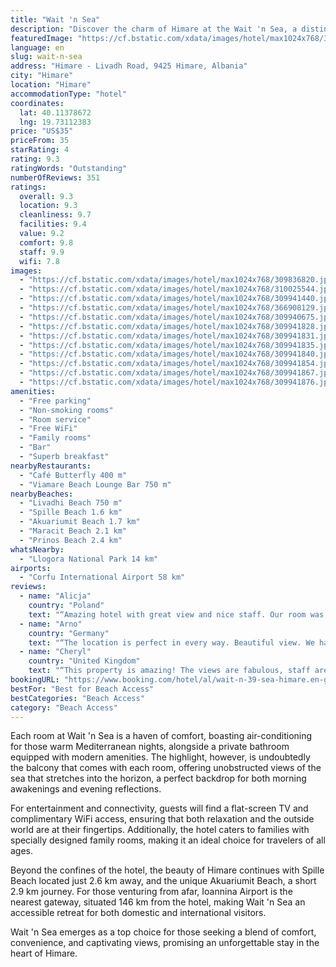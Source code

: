 ```yaml
---
title: "Wait 'n Sea"
description: "Discover the charm of Himare at the Wait 'n Sea, a distinguished 4-star hotel that stands a mere 2."
featuredImage: "https://cf.bstatic.com/xdata/images/hotel/max1024x768/309836820.jpg?k=6bb8c718e2364ba287fc4495065b577a8026762261d5396c7686505de45f51c1&o=&hp=1"
language: en
slug: wait-n-sea
address: "Himare - Livadh Road, 9425 Himare, Albania"
city: "Himare"
location: "Himare"
accommodationType: "hotel"
coordinates:
  lat: 40.11378672
  lng: 19.73112383
price: "US$35"
priceFrom: 35
starRating: 4
rating: 9.3
ratingWords: "Outstanding"
numberOfReviews: 351
ratings:
  overall: 9.3
  location: 9.3
  cleanliness: 9.7
  facilities: 9.4
  value: 9.2
  comfort: 9.8
  staff: 9.9
  wifi: 7.8
images:
  - "https://cf.bstatic.com/xdata/images/hotel/max1024x768/309836820.jpg?k=6bb8c718e2364ba287fc4495065b577a8026762261d5396c7686505de45f51c1&o=&hp=1"
  - "https://cf.bstatic.com/xdata/images/hotel/max1024x768/310025544.jpg?k=cf1fb97c7428a3a49b71ee20abc1890c58fb8b713893cb1d5deef6f005d4b27f&o=&hp=1"
  - "https://cf.bstatic.com/xdata/images/hotel/max1024x768/309941440.jpg?k=223f60fd680a3891e4136541dd075011bb78b1cf14362231ab78740d88ec4523&o=&hp=1"
  - "https://cf.bstatic.com/xdata/images/hotel/max1024x768/366908129.jpg?k=51bd24abc57112de12c3c37be805bf17a9008fed4266d3067d50d6c4040bd850&o=&hp=1"
  - "https://cf.bstatic.com/xdata/images/hotel/max1024x768/309940675.jpg?k=44f836539482b96646bcc60dd56dd753f2995ed1b7d7641a53d45296cd862b06&o=&hp=1"
  - "https://cf.bstatic.com/xdata/images/hotel/max1024x768/309941828.jpg?k=5c3c60e8c4e36abce05a31a51f356030002731725edabb8710bbadeb350bf9d5&o=&hp=1"
  - "https://cf.bstatic.com/xdata/images/hotel/max1024x768/309941831.jpg?k=4200c898e7cbed2d5796f51f6a0d7df91c08e4e6399ebb79652a432bbe6fdf4d&o=&hp=1"
  - "https://cf.bstatic.com/xdata/images/hotel/max1024x768/309941835.jpg?k=85b05ba36ef6e46445f8d4f357bc839af1321b52674b44cdd39d10a5354ee9a6&o=&hp=1"
  - "https://cf.bstatic.com/xdata/images/hotel/max1024x768/309941840.jpg?k=462f6fb718558712a17f3aa6fe3b9d5ca8302be4b3c44aad7619935fe6e3295f&o=&hp=1"
  - "https://cf.bstatic.com/xdata/images/hotel/max1024x768/309941854.jpg?k=583c42341824580ee53acc2090b92faa876a27d6af08e5a9412da1ec0f48cd19&o=&hp=1"
  - "https://cf.bstatic.com/xdata/images/hotel/max1024x768/309941867.jpg?k=e61264856c7d86f1a291c093333def78aec0579fdf16893e29a668f6faf9381c&o=&hp=1"
  - "https://cf.bstatic.com/xdata/images/hotel/max1024x768/309941876.jpg?k=dd0f14520bdc7326e4c1cd0ade1e94110760e5eaa316e76f9e7aaf6d650b7e49&o=&hp=1"
amenities:
  - "Free parking"
  - "Non-smoking rooms"
  - "Room service"
  - "Free WiFi"
  - "Family rooms"
  - "Bar"
  - "Superb breakfast"
nearbyRestaurants:
  - "Café Butterfly 400 m"
  - "Viamare Beach Lounge Bar 750 m"
nearbyBeaches:
  - "Livadhi Beach 750 m"
  - "Spille Beach 1.6 km"
  - "Akuariumit Beach 1.7 km"
  - "Maracit Beach 2.1 km"
  - "Prinos Beach 2.4 km"
whatsNearby:
  - "Llogora National Park 14 km"
airports:
  - "Corfu International Airport 58 km"
reviews:
  - name: "Alicja"
    country: "Poland"
    text: "“Amazing hotel with great view and nice staff. Our room was spacious and modern with sea view and nice bathroom. The breakfast was delicious with lots of choice from local products. Staff was very friendly and helpful. Hotel has a parking for guests.”"
  - name: "Arno"
    country: "Germany"
    text: "“The location is perfect in every way. Beautiful view. We had a balcony and gorgeous sea view. Parking available. The owners are fantastic fabulous people.”"
  - name: "Cheryl"
    country: "United Kingdom"
    text: "“This property is amazing! The views are fabulous, staff are helpful and friendly. Rooms are clean and the bathroom- just wow! Sunset from the balcony is great!”"
bookingURL: "https://www.booking.com/hotel/al/wait-n-39-sea-himare.en-gb.html?aid=8035640"
bestFor: "Best for Beach Access"
bestCategories: "Beach Access"
category: "Beach Access"
---
```


Each room at Wait 'n Sea is a haven of comfort, boasting air-conditioning for those warm Mediterranean nights, alongside a private bathroom equipped with modern amenities. The highlight, however, is undoubtedly the balcony that comes with each room, offering unobstructed views of the sea that stretches into the horizon, a perfect backdrop for both morning awakenings and evening reflections.

For entertainment and connectivity, guests will find a flat-screen TV and complimentary WiFi access, ensuring that both relaxation and the outside world are at their fingertips. Additionally, the hotel caters to families with specially designed family rooms, making it an ideal choice for travelers of all ages.

Beyond the confines of the hotel, the beauty of Himare continues with Spille Beach located just 2.6 km away, and the unique Akuariumit Beach, a short 2.9 km journey. For those venturing from afar, Ioannina Airport is the nearest gateway, situated 146 km from the hotel, making Wait 'n Sea an accessible retreat for both domestic and international visitors.

Wait 'n Sea emerges as a top choice for those seeking a blend of comfort, convenience, and captivating views, promising an unforgettable stay in the heart of Himare.